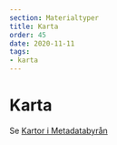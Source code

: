 ```yaml
---
section: Materialtyper
title: Karta
order: 45
date: 2020-11-11
tags:
- karta
--- 
```


# Karta

Se [Kartor i Metadatabyrån](https://metadatabyran.kb.se/beskrivning/materialtyper-arbetsfloden/kartor)
